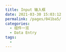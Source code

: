 ```yaml
---
title: Input 输入框
date: 2021-03-30 15:03:12
permalink: /pages/041ba5/
categories:
  - 组件一览
  - Data Entry
tags:
  - 
---
```

